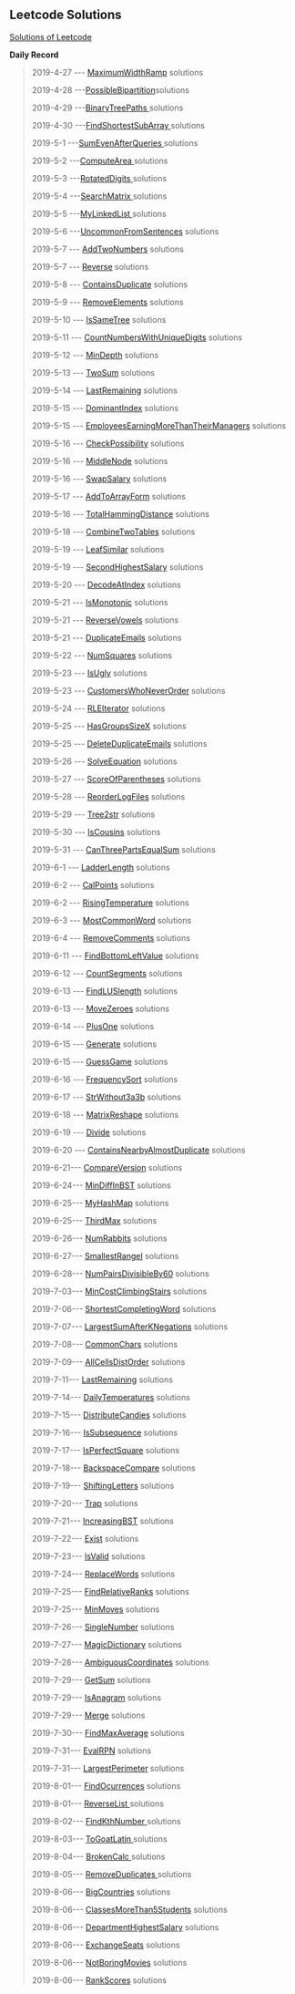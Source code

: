 ## **Leetcode Solutions**

[Solutions of Leetcode](https://leetcode-cn.com/problems/rotate-image/ "Solutions of Leetcode")

**Daily Record**

> 2019-4-27 --- [MaximumWidthRamp](https://github.com/MiZhuo/LeetCode/blob/master/Java/src/main/java/LeetCode_2019_04/LeetCode20190427/MaximumWidthRamp.java) solutions
>
> 2019-4-28 ---[PossibleBipartition](https://github.com/MiZhuo/LeetCode/blob/master/Java/src/main/java/LeetCode_2019_04/LeetCode20190428/PossibleBipartition.java)solutions
>
> 2019-4-29 ---[BinaryTreePaths ](https://github.com/MiZhuo/LeetCode/blob/master/Java/src/main/java/LeetCode_2019_04/LeetCode20190429/BinaryTreePaths.java)solutions
>
> 2019-4-30 ---[FindShortestSubArray ](https://github.com/MiZhuo/LeetCode/blob/master/Java/src/main/java/LeetCode_2019_04/LeetCode20190430/FindShortestSubArray.java)solutions
>
> 2019-5-1 ---[SumEvenAfterQueries ](https://github.com/MiZhuo/LeetCode/blob/master/Java/src/main/java/LeetCode_2019_05/LeetCode20190501/SumEvenAfterQueries.java)solutions
>
> 2019-5-2 ---[ComputeArea ](https://github.com/MiZhuo/LeetCode/blob/master/Java/src/main/java/LeetCode_2019_05/LeetCode20190502/ComputeArea.java)solutions
>
> 2019-5-3 ---[RotatedDigits ](https://github.com/MiZhuo/LeetCode/blob/master/Java/src/main/java/LeetCode_2019_05/LeetCode20190503/RotatedDigits.java)solutions
>
> 2019-5-4 ---[SearchMatrix ](https://github.com/MiZhuo/LeetCode/blob/master/Java/src/main/java/LeetCode_2019_05/LeetCode20190504/SearchMatrix.java)solutions
>
> 2019-5-5 ---[MyLinkedList ](https://github.com/MiZhuo/LeetCode/blob/master/Java/src/main/java/LeetCode_2019_05/LeetCode20190505/MyLinkedList.java)solutions
>
> 2019-5-6 ---[UncommonFromSentences](https://github.com/MiZhuo/LeetCode/blob/master/Java/src/main/java/LeetCode_2019_05/LeetCode20190506/UncommonFromSentences.java) solutions
>
> 2019-5-7 --- [AddTwoNumbers](https://github.com/MiZhuo/LeetCode/blob/master/Java/src/main/java/LeetCode_2019_05/LeetCode20190507/AddTwoNumbers.java)  solutions
>
> 2019-5-7 --- [Reverse](https://github.com/MiZhuo/LeetCode/blob/master/Java/src/main/java/LeetCode_2019_05/LeetCode20190507/Reverse.java)  solutions
>
> 2019-5-8 --- [ContainsDuplicate](https://github.com/MiZhuo/LeetCode/blob/master/Java/src/main/java/LeetCode_2019_05/LeetCode20190508/ContainsDuplicate.java) solutions
>
> 2019-5-9 --- [RemoveElements](https://github.com/MiZhuo/LeetCode/blob/master/Java/src/main/java/LeetCode_2019_05/LeetCode20190509/RemoveElements.java) solutions
>
> 2019-5-10 --- [IsSameTree](https://github.com/MiZhuo/LeetCode/blob/master/Java/src/main/java/LeetCode_2019_05/LeetCode20190510/IsSameTree.java) solutions
>
> 2019-5-11 --- [CountNumbersWithUniqueDigits](https://github.com/MiZhuo/LeetCode/blob/master/Java/src/main/java/LeetCode_2019_05/LeetCode20190511/CountNumbersWithUniqueDigits.java) solutions
>
> 2019-5-12 --- [MinDepth](https://github.com/MiZhuo/LeetCode/blob/master/Java/src/main/java/LeetCode_2019_05/LeetCode20190512/MinDepth.java) solutions
>
> 2019-5-13 --- [TwoSum](https://github.com/MiZhuo/LeetCode/blob/master/Java/src/main/java/LeetCode_2019_05/LeetCode20190513/TwoSum.java) solutions
>
> 2019-5-14 --- [LastRemaining](https://github.com/MiZhuo/LeetCode/blob/master/Java/src/main/java/LeetCode_2019_05/LeetCode20190514/LastRemaining.java) solutions
>
> 2019-5-15 --- [DominantIndex](https://github.com/MiZhuo/LeetCode/blob/master/Java/src/main/java/LeetCode_2019_05/LeetCode20190515/DominantIndex.java) solutions
>
> 2019-5-15 --- [EmployeesEarningMoreThanTheirManagers](https://github.com/MiZhuo/LeetCode/blob/master/Java/src/main/java/LeetCodeMySql/MySql20190515/EmployeesEarningMoreThanTheirManagers.sql) solutions
>
> 2019-5-16 --- [CheckPossibility](https://github.com/MiZhuo/LeetCode/blob/master/Java/src/main/java/LeetCode_2019_05/LeetCode20190516/CheckPossibility.java) solutions
>
> 2019-5-16 --- [MiddleNode](https://github.com/MiZhuo/LeetCode/blob/master/Java/src/main/java/LeetCode_2019_05/LeetCode20190516/MiddleNode.java) solutions
>
> 2019-5-16 --- [SwapSalary](https://github.com/MiZhuo/LeetCode/blob/master/Java/src/main/java/LeetCodeMySql/MySql20190516/SwapSalary.sql) solutions
>
> 2019-5-17 --- [AddToArrayForm](https://github.com/MiZhuo/LeetCode/blob/master/Java/src/main/java/LeetCode_2019_05/LeetCode20190517/AddToArrayForm.java) solutions
>
> 2019-5-16 --- [TotalHammingDistance](https://github.com/MiZhuo/LeetCode/blob/master/Java/src/main/java/LeetCode_2019_05/LeetCode20190518/TotalHammingDistance.java) solutions
>
> 2019-5-18 --- [CombineTwoTables](https://github.com/MiZhuo/LeetCode/blob/master/Java/src/main/java/LeetCodeMySql/MySql20190518/CombineTwoTables.sql) solutions
>
> 2019-5-19 --- [LeafSimilar](https://github.com/MiZhuo/LeetCode/blob/master/Java/src/main/java/LeetCode_2019_05/LeetCode20190519/LeafSimilar.java) solutions
>
> 2019-5-19 --- [SecondHighestSalary](https://github.com/MiZhuo/LeetCode/blob/master/Java/src/main/java/LeetCodeMySql/MySql20190519/SecondHighestSalary.sql) solutions
>
> 2019-5-20 --- [DecodeAtIndex](https://github.com/MiZhuo/LeetCode/blob/master/Java/src/main/java/LeetCode_2019_05/LeetCode20190520/DecodeAtIndex.java) solutions
>
> 2019-5-21 --- [IsMonotonic](https://github.com/MiZhuo/LeetCode/blob/master/Java/src/main/java/LeetCode_2019_05/LeetCode20190521/IsMonotonic.java) solutions
>
> 2019-5-21 --- [ReverseVowels](https://github.com/MiZhuo/LeetCode/blob/master/Java/src/main/java/LeetCode_2019_05/LeetCode20190521/ReverseVowels.java) solutions
>
> 2019-5-21 --- [DuplicateEmails](https://github.com/MiZhuo/LeetCode/blob/master/Java/src/main/java/LeetCodeMySql/MySql20190521/DuplicateEmails.sql) solutions
>
> 2019-5-22 --- [NumSquares](https://github.com/MiZhuo/LeetCode/blob/master/Java/src/main/java/LeetCode_2019_05/LeetCode20190522/NumSquares.java) solutions
>
> 2019-5-23 --- [IsUgly](https://github.com/MiZhuo/LeetCode/blob/master/Java/src/main/java/LeetCode_2019_05/LeetCode20190523/IsUgly.java) solutions
>
> 2019-5-23 --- [CustomersWhoNeverOrder](https://github.com/MiZhuo/LeetCode/blob/master/Java/src/main/java/LeetCodeMySql/MySql20190523/CustomersWhoNeverOrder.sql) solutions
>
> 2019-5-24 --- [RLEIterator](https://github.com/MiZhuo/LeetCode/blob/master/Java/src/main/java/LeetCode_2019_05/LeetCode20190524/RLEIterator.java) solutions
>
> 2019-5-25 --- [HasGroupsSizeX](https://github.com/MiZhuo/LeetCode/blob/master/Java/src/main/java/LeetCode_2019_05/LeetCode20190525/HasGroupsSizeX.java) solutions
>
> 2019-5-25 --- [DeleteDuplicateEmails](https://github.com/MiZhuo/LeetCode/blob/master/Java/src/main/java/LeetCodeMySql/MySql20190525/DeleteDuplicateEmails.sql) solutions
>
> 2019-5-26 --- [SolveEquation](https://github.com/MiZhuo/LeetCode/blob/master/Java/src/main/java/LeetCode_2019_05/LeetCode20190526/SolveEquation.java) solutions
>
> 2019-5-27 --- [ScoreOfParentheses](https://github.com/MiZhuo/LeetCode/blob/master/Java/src/main/LeetCode_2019_05/java/LeetCode20190527/ScoreOfParentheses.java) solutions
>
> 2019-5-28 --- [ReorderLogFiles](https://github.com/MiZhuo/LeetCode/blob/master/Java/src/main/java/LeetCode_2019_05/LeetCode20190528/reorderLogFiles.java) solutions
>
> 2019-5-29 --- [Tree2str](https://github.com/MiZhuo/LeetCode/blob/master/Java/src/main/java/LeetCode_2019_05/LeetCode20190529/Tree2str.java) solutions
>
> 2019-5-30 --- [IsCousins](https://github.com/MiZhuo/LeetCode/blob/master/Java/src/main/java/LeetCode_2019_05/LeetCode20190530/IsCousins.java) solutions
>
> 2019-5-31 --- [CanThreePartsEqualSum](https://github.com/MiZhuo/LeetCode/blob/master/Java/src/main/java/LeetCode_2019_05/LeetCode20190531/CanThreePartsEqualSum.java) solutions
>
> 2019-6-1 --- [LadderLength](https://github.com/MiZhuo/LeetCode/blob/master/Java/src/main/java/LeetCode_2019_06/LeetCode20190601/LadderLength.java) solutions
>
> 2019-6-2 --- [CalPoints](https://github.com/MiZhuo/LeetCode/blob/master/Java/src/main/java/LeetCode_2019_06/LeetCode20190602/CalPoints.java) solutions
>
> 2019-6-2 --- [RisingTemperature](https://github.com/MiZhuo/LeetCode/blob/master/Java/src/main/java/LeetCodeMySql/MySql20190602/RisingTemperature.sql) solutions
>
> 2019-6-3 --- [MostCommonWord](https://github.com/MiZhuo/LeetCode/blob/master/Java/src/main/java/LeetCode_2019_06/LeetCode20190603/MostCommonWord.java) solutions
>
> 2019-6-4 --- [RemoveComments](https://github.com/MiZhuo/LeetCode/blob/master/Java/src/main/java/LeetCode_2019_06/LeetCode20190604/RemoveComments.java) solutions
>
> 2019-6-11 --- [FindBottomLeftValue](https://github.com/MiZhuo/LeetCode/blob/master/Java/src/main/java/LeetCode_2019_06/LeetCode20190611/FindBottomLeftValue.java) solutions
>
> 2019-6-12 --- [CountSegments](https://github.com/MiZhuo/LeetCode/blob/master/Java/src/main/java/LeetCode_2019_06/LeetCode20190612/CountSegments.java) solutions
>
> 2019-6-13 --- [FindLUSlength](https://github.com/MiZhuo/LeetCode/blob/master/Java/src/main/java/LeetCode_2019_06/LeetCode20190613/FindLUSlength.java) solutions
>
> 2019-6-13 --- [MoveZeroes](https://github.com/MiZhuo/LeetCode/blob/master/Java/src/main/java/LeetCode_2019_06/LeetCode20190613/MoveZeroes.java) solutions
>
> 2019-6-14 --- [PlusOne](https://github.com/MiZhuo/LeetCode/blob/master/Java/src/main/java/LeetCode_2019_06/LeetCode20190614/PlusOne.java) solutions
>
> 2019-6-15 --- [Generate](https://github.com/MiZhuo/LeetCode/blob/master/Java/src/main/java/LeetCode_2019_06/LeetCode20190615/Generate.java) solutions
>
> 2019-6-15 --- [GuessGame](https://github.com/MiZhuo/LeetCode/blob/master/Java/src/main/java/LeetCode_2019_06/LeetCode20190615/GuessGame.java) solutions
>
> 2019-6-16 --- [FrequencySort](https://github.com/MiZhuo/LeetCode/blob/master/Java/src/main/java/LeetCode_2019_06/LeetCode20190616/FrequencySort.java) solutions
>
> 2019-6-17 --- [StrWithout3a3b](https://github.com/MiZhuo/LeetCode/blob/master/Java/src/main/java/LeetCode_2019_06/LeetCode20190617/StrWithout3a3b.java) solutions
>
> 2019-6-18 --- [MatrixReshape](https://github.com/MiZhuo/LeetCode/blob/master/Java/src/main/java/LeetCode_2019_06/LeetCode20190618/MatrixReshape.java) solutions
>
> 2019-6-19 --- [Divide](https://github.com/MiZhuo/LeetCode/blob/master/Java/src/main/java/LeetCode_2019_06/LeetCode20190619/Divide.java) solutions
>
> 2019-6-20 --- [ContainsNearbyAlmostDuplicate](https://github.com/MiZhuo/LeetCode/blob/master/Java/src/main/java/LeetCode_2019_06/LeetCode20190620/ContainsNearbyAlmostDuplicate.java) solutions
>
> 2019-6-21--- [CompareVersion](https://github.com/MiZhuo/LeetCode/blob/master/Java/src/main/java/LeetCode_2019_06/LeetCode20190621/CompareVersion.java) solutions
>
> 2019-6-24--- [MinDiffInBST](https://github.com/MiZhuo/LeetCode/blob/master/Java/src/main/java/LeetCode_2019_06/LeetCode20190624/MinDiffInBST.java) solutions
>
> 2019-6-25--- [MyHashMap](https://github.com/MiZhuo/LeetCode/blob/master/Java/src/main/java/LeetCode_2019_06/LeetCode20190625/MyHashMap.java) solutions
>
> 2019-6-25--- [ThirdMax](https://github.com/MiZhuo/LeetCode/blob/master/Java/src/main/java/LeetCode_2019_06/LeetCode20190625/ThirdMax.java) solutions
>
> 2019-6-26--- [NumRabbits](https://github.com/MiZhuo/LeetCode/blob/master/Java/src/main/java/LeetCode_2019_06/LeetCode20190626/NumRabbits.java) solutions
>
> 2019-6-27--- [SmallestRangeI](https://github.com/MiZhuo/LeetCode/blob/master/Java/src/main/java/LeetCode_2019_06/LeetCode20190627/SmallestRangeI.java) solutions
>
> 2019-6-28--- [NumPairsDivisibleBy60](https://github.com/MiZhuo/LeetCode/blob/master/Java/src/main/java/LeetCode_2019_06/LeetCode20190628/NumPairsDivisibleBy60.java) solutions
>
> 2019-7-03--- [MinCostClimbingStairs](https://github.com/MiZhuo/LeetCode/blob/master/Java/src/main/java/LeetCode_2019_07/LeetCode20190703/MinCostClimbingStairs.java) solutions
>
> 2019-7-06--- [ShortestCompletingWord](https://github.com/MiZhuo/LeetCode/blob/master/Java/src/main/java/LeetCode_2019_07/LeetCode20190706/ShortestCompletingWord.java) solutions
>
> 2019-7-07--- [LargestSumAfterKNegations](https://github.com/MiZhuo/LeetCode/blob/master/Java/src/main/java/LeetCode_2019_07/LeetCode20190707/LargestSumAfterKNegations.java) solutions
>
> 2019-7-08--- [CommonChars](https://github.com/MiZhuo/LeetCode/blob/master/Java/src/main/java/LeetCode_2019_07/LeetCode20190708/CommonChars.java) solutions
>
> 2019-7-09--- [AllCellsDistOrder](https://github.com/MiZhuo/LeetCode/blob/master/Java/src/main/java/LeetCode_2019_07/LeetCode20190709/AllCellsDistOrder.java) solutions
>
> 2019-7-11--- [LastRemaining](https://github.com/MiZhuo/LeetCode/blob/master/Java/src/main/java/LeetCode_2019_07/LeetCode20190711/LastRemaining.java) solutions
>
> 2019-7-14--- [DailyTemperatures](https://github.com/MiZhuo/LeetCode/blob/master/Java/src/main/java/LeetCode_2019_07/LeetCode20190714/DailyTemperatures.java) solutions
>
> 2019-7-15--- [DistributeCandies](https://github.com/MiZhuo/LeetCode/blob/master/Java/src/main/java/LeetCode_2019_07/LeetCode20190715/DistributeCandies.java) solutions
>
> 2019-7-16--- [IsSubsequence](https://github.com/MiZhuo/LeetCode/blob/master/Java/src/main/java/LeetCode_2019_07/LeetCode20190716/IsSubsequence.java) solutions
>
> 2019-7-17--- [IsPerfectSquare](https://github.com/MiZhuo/LeetCode/blob/master/Java/src/main/java/LeetCode_2019_07/LeetCode20190717/IsPerfectSquare.java) solutions
>
> 2019-7-18--- [BackspaceCompare](https://github.com/MiZhuo/LeetCode/blob/master/Java/src/main/java/LeetCode_2019_07/LeetCode20190718/BackspaceCompare.java) solutions
>
> 2019-7-19--- [ShiftingLetters](https://github.com/MiZhuo/LeetCode/blob/master/Java/src/main/java/LeetCode_2019_07/LeetCode20190719/ShiftingLetters.java) solutions
>
> 2019-7-20--- [Trap](https://github.com/MiZhuo/LeetCode/blob/master/Java/src/main/java/LeetCode_2019_07/LeetCode20190720/Trap.java) solutions
>
> 2019-7-21--- [IncreasingBST](https://github.com/MiZhuo/LeetCode/blob/master/Java/src/main/java/LeetCode_2019_07/LeetCode20190721/IncreasingBST.java) solutions
>
> 2019-7-22--- [Exist](https://github.com/MiZhuo/LeetCode/blob/master/Java/src/main/java/LeetCode_2019_07/LeetCode20190722/Exist.java) solutions
>
> 2019-7-23--- [IsValid](https://github.com/MiZhuo/LeetCode/blob/master/Java/src/main/java/LeetCode_2019_07/LeetCode20190723/IsValid.java) solutions
>
> 2019-7-24--- [ReplaceWords](https://github.com/MiZhuo/LeetCode/blob/master/Java/src/main/java/LeetCode_2019_07/LeetCode20190724/ReplaceWords.java) solutions
>
> 2019-7-25--- [FindRelativeRanks](https://github.com/MiZhuo/LeetCode/blob/master/Java/src/main/java/LeetCode_2019_07/LeetCode20190725/FindRelativeRanks.java) solutions
>
> 2019-7-25--- [MinMoves](https://github.com/MiZhuo/LeetCode/blob/master/Java/src/main/java/LeetCode_2019_07/LeetCode20190725/MinMoves.java) solutions
>
> 2019-7-26--- [SingleNumber](https://github.com/MiZhuo/LeetCode/blob/master/Java/src/main/java/LeetCode_2019_07/LeetCode20190726/SingleNumber.java) solutions
>
> 2019-7-27--- [MagicDictionary](https://github.com/MiZhuo/LeetCode/blob/master/Java/src/main/java/LeetCode_2019_07/LeetCode20190727/MagicDictionary.java) solutions
>
> 2019-7-28--- [AmbiguousCoordinates](https://github.com/MiZhuo/LeetCode/blob/master/Java/src/main/java/LeetCode_2019_07/LeetCode20190728/AmbiguousCoordinates.java) solutions
>
> 2019-7-29--- [GetSum](https://github.com/MiZhuo/LeetCode/blob/master/Java/src/main/java/LeetCode_2019_07/LeetCode20190729/GetSum.java) solutions
>
> 2019-7-29--- [IsAnagram](https://github.com/MiZhuo/LeetCode/blob/master/Java/src/main/java/LeetCode_2019_07/LeetCode20190729/IsAnagram.java) solutions
>
> 2019-7-29--- [Merge](https://github.com/MiZhuo/LeetCode/blob/master/Java/src/main/java/LeetCode_2019_07/LeetCode20190729/Merge.java) solutions
>
> 2019-7-30--- [FindMaxAverage](https://github.com/MiZhuo/LeetCode/blob/master/Java/src/main/java/LeetCode_2019_07/LeetCode20190730/FindMaxAverage.java) solutions
>
> 2019-7-31--- [EvalRPN](https://github.com/MiZhuo/LeetCode/blob/master/Java/src/main/java/LeetCode_2019_07/LeetCode20190731/EvalRPN.java) solutions
>
> 2019-7-31--- [LargestPerimeter](https://github.com/MiZhuo/LeetCode/blob/master/Java/src/main/java/LeetCode_2019_07/LeetCode20190731/LargestPerimeter.java) solutions
>
> 2019-8-01--- [FindOcurrences](https://github.com/MiZhuo/LeetCode/blob/master/Java/src/main/java/LeetCode_2019_08/LeetCode20190801/FindOcurrences.java) solutions
>
> 2019-8-01--- [ReverseList ](https://github.com/MiZhuo/LeetCode/blob/master/Java/src/main/java/LeetCode_2019_08/LeetCode20190801/ReverseList.java) solutions
>
> 2019-8-02--- [FindKthNumber ](https://github.com/MiZhuo/LeetCode/blob/master/Java/src/main/java/LeetCode_2019_08/LeetCode20190802/FindKthNumber.java) solutions
>
> 2019-8-03--- [ToGoatLatin ](https://github.com/MiZhuo/LeetCode/blob/master/Java/src/main/java/LeetCode_2019_08/LeetCode20190803/ToGoatLatin.java) solutions
>
> 2019-8-04--- [BrokenCalc ](https://github.com/MiZhuo/LeetCode/blob/master/Java/src/main/java/LeetCode_2019_08/LeetCode20190804/BrokenCalc.java) solutions
>
> 2019-8-05--- [RemoveDuplicates ](https://github.com/MiZhuo/LeetCode/blob/master/Java/src/main/java/LeetCode_2019_08/LeetCode20190805/RemoveDuplicates.java) solutions
>
> 2019-8-06--- [BigCountries](https://github.com/MiZhuo/LeetCode/blob/master/Java/src/main/java/LeetCodeMySql/MySql20190806/BigCountries.sql) solutions
>
> 2019-8-06--- [ClassesMoreThan5Students](https://github.com/MiZhuo/LeetCode/blob/master/Java/src/main/java/LeetCodeMySql/MySql20190806/ClassesMoreThan5Students.sql) solutions
>
> 2019-8-06--- [DepartmentHighestSalary](https://github.com/MiZhuo/LeetCode/blob/master/Java/src/main/java/LeetCodeMySql/MySql20190806/DepartmentHighestSalary.sql) solutions
>
> 2019-8-06--- [ExchangeSeats](https://github.com/MiZhuo/LeetCode/blob/master/Java/src/main/java/LeetCodeMySql/MySql20190806/ExchangeSeats.sql) solutions
>
> 2019-8-06--- [NotBoringMovies](https://github.com/MiZhuo/LeetCode/blob/master/Java/src/main/java/LeetCodeMySql/MySql20190806/NotBoringMovies.sql) solutions
>
> 2019-8-06--- [RankScores](https://github.com/MiZhuo/LeetCode/blob/master/Java/src/main/java/LeetCodeMySql/MySql20190806/RankScores.sql) solutions
